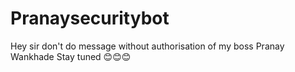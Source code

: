 # Pranaysecuritybot
Hey sir don't do message without authorisation of my boss Pranay Wankhade     Stay tuned 😊😊😊

